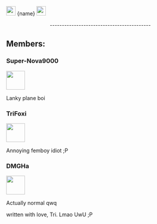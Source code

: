 <div id="imgL" align="center" style="display:inline;">
    <img width="25" height="25" src="https://media2.giphy.com/media/mP3bEugFsv01q/giphy.gif?cid=82a1493blzyh969m4appyzax8c5rtpkrjcfdgb6mcq12z13v&rid=giphy.gif&ct=g" />
    {name}
    <img width="25" height="25" src="https://media2.giphy.com/media/mP3bEugFsv01q/giphy.gif?cid=82a1493blzyh969m4appyzax8c5rtpkrjcfdgb6mcq12z13v&rid=giphy.gif&ct=g" />
</div>

<p align="center">------------------------------------------</p>
<p></p>
<div id="members">
    <h2>Members:</h2>
    <div id="supernova">
        <h3>Super-Nova9000</h3>
        <div>
            <img width="50" height="50" href="https://Super-Nova9000" src="https://avatars.githubusercontent.com/u/102793671?v=4"
        </div>
        <p>Lanky plane boi</p>
    </div>
    <div id="tri">
        <h3>TriFoxi</h3>
        <div>
            <img width="50" height="50" href="https://TriFoxi" src="https://avatars.githubusercontent.com/u/105915392?s=96&v=4"
        </div>
        <p>Annoying femboy idiot ;P</p>
    </div>
    <div id="DMGHa">
        <h3>DMGHa</h3>
        <div>
            <img width="50" height="50" href="https://github.com/DMGHa" src="https://avatars.githubusercontent.com/u/102356405?v=4"
        </div>
        <p>Actually normal qwq</p>
    </div>
</div>

<p>written with love, Tri. Lmao UwU ;P
